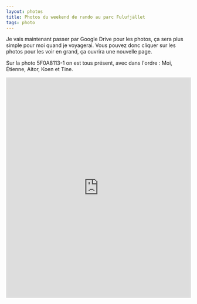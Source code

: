 ```yaml
---
layout: photos
title: Photos du weekend de rando au parc Fulufjället
tags: photo
---
```


Je vais maintenant passer par Google Drive pour les photos,
ça sera plus simple pour moi quand je voyagerai.
Vous pouvez donc cliquer sur les photos pour les voir en grand,
ça ouvrira une nouvelle page.

Sur la photo 5F0A8113-1 on est tous présent, avec dans l'ordre :
Moi, Étienne, Aitor, Koen et Tine.

<iframe src="https://drive.google.com/embeddedfolderview?id=0BwlzJHbXHkEjMG9fZXhiSXU2ZVU#grid" style="width:100%; height:600px; border:0;"></iframe>
